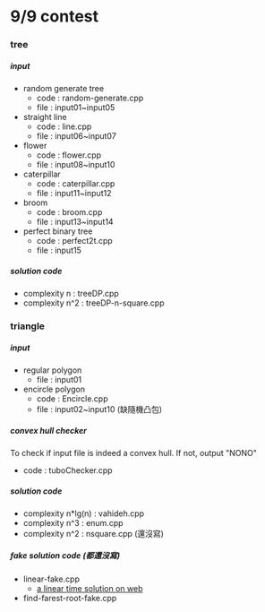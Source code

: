 # 9/9 contest
### tree
##### input
* random generate tree
  * code : random-generate.cpp
  * file : input01~input05
* straight line
  * code : line.cpp
  * file : input06~input07
* flower
  * code : flower.cpp
  * file : input08~input10
* caterpillar
  * code : caterpillar.cpp
  * file : input11~input12
* broom
  * code : broom.cpp
  * file : input13~input14
* perfect binary tree
  * code : perfect2t.cpp
  * file : input15
##### solution code
* complexity n : treeDP.cpp
* complexity n^2 : treeDP-n-square.cpp
### triangle
##### input
* regular polygon
  * file : input01
* encircle polygon
  * code : Encircle.cpp
  * file : input02~input10
(缺隨機凸包)
##### convex hull checker
To check if input file is indeed a convex hull. If not, output "NONO"
* code : tuboChecker.cpp
##### solution code
* complexity n*lg(n) : vahideh.cpp
* complexity n^3 : enum.cpp
* complexity n^2 : nsquare.cpp (還沒寫)
##### fake solution code (都還沒寫)
* linear-fake.cpp
  * [a linear time solution on web](https://stackoverflow.com/questions/1621364/how-to-find-largest-triangle-in-convex-hull-aside-from-brute-force-search)
* find-farest-root-fake.cpp
